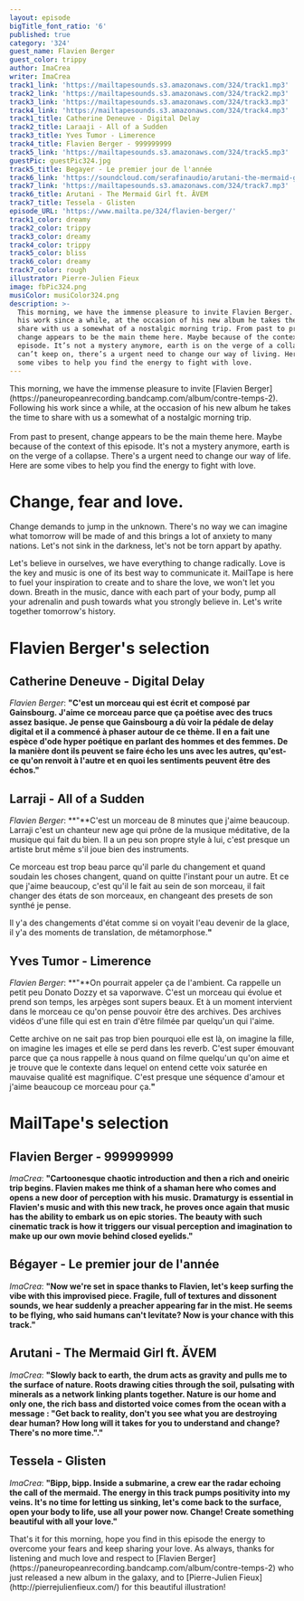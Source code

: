 ```yaml
---
layout: episode
bigTitle_font_ratio: '6'
published: true
category: '324'
guest_name: Flavien Berger
guest_color: trippy
author: ImaCrea
writer: ImaCrea
track1_link: 'https://mailtapesounds.s3.amazonaws.com/324/track1.mp3'
track2_link: 'https://mailtapesounds.s3.amazonaws.com/324/track2.mp3'
track3_link: 'https://mailtapesounds.s3.amazonaws.com/324/track3.mp3'
track4_link: 'https://mailtapesounds.s3.amazonaws.com/324/track4.mp3'
track1_title: Catherine Deneuve - Digital Delay
track2_title: Laraaji - All of a Sudden
track3_title: Yves Tumor - Limerence
track4_title: Flavien Berger - 999999999
track5_link: 'https://mailtapesounds.s3.amazonaws.com/324/track5.mp3'
guestPic: guestPic324.jpg
track5_title: Begayer - Le premier jour de l'année
track6_link: 'https://soundcloud.com/serafinaudio/arutani-the-mermaid-girl-ft-a'
track7_link: 'https://mailtapesounds.s3.amazonaws.com/324/track7.mp3'
track6_title: Arutani - The Mermaid Girl ft. ĂVEM
track7_title: Tessela - Glisten
episode_URL: 'https://www.mailta.pe/324/flavien-berger/'
track1_color: dreamy
track2_color: trippy
track3_color: dreamy
track4_color: trippy
track5_color: bliss
track6_color: dreamy
track7_color: rough
illustrator: Pierre-Julien Fieux
image: fbPic324.png
musiColor: musiColor324.png
description: >-
  This morning, we have the immense pleasure to invite Flavien Berger. Following
  his work since a while, at the occasion of his new album he takes the time to
  share with us a somewhat of a nostalgic morning trip. From past to present,
  change appears to be the main theme here. Maybe because of the context of this
  episode. It’s not a mystery anymore, earth is on the verge of a collapse. We
  can’t keep on, there’s a urgent need to change our way of living. Here are
  some vibes to help you find the energy to fight with love.
---
```

<p id="introduction">This morning, we have the immense pleasure to invite [Flavien Berger](https://paneuropeanrecording.bandcamp.com/album/contre-temps-2). Following his work since a while, at the occasion of his new album he takes the time to share with us a somewhat of a nostalgic morning trip. 
<br><br>
From past to present, change appears to be the main theme here. Maybe because of the context of this episode. It's not a mystery anymore, earth is on the verge of a collapse. There's a urgent need to change our way of life. Here are some vibes to help you find the energy to fight with love.</p>

# Change, fear and love.
Change demands to jump in the unknown. There's no way we can imagine what tomorrow will be made of and this brings a lot of anxiety to many nations. Let's not sink in the darkness, let's not be torn appart by apathy.

Let's believe in ourselves, we have everything to change radically. Love is the key and music is one of its best way to communicate it. MailTape is here to fuel your inspiration to create and to share the love, we won't let you down. Breath in the music, dance with each part of your body, pump all your adrenalin and push towards what you strongly believe in. Let's write together tomorrow's history. 

# Flavien Berger's selection


## Catherine Deneuve - Digital Delay
_Flavien Berger_: **"**C'est un morceau qui est écrit et composé par Gainsbourg. J'aime ce morceau parce que ça poétise avec des trucs assez basique. Je pense que Gainsbourg a dù voir la pédale de delay digital et il a commencé à phaser autour de ce thème. Il en a fait une espèce d'ode hyper poétique en parlant des hommes et des femmes. De la manière dont ils peuvent se faire écho les uns avec les autres, qu'est-ce qu'on renvoit à l'autre et en quoi les sentiments peuvent être des échos.**"**

## Larraji - All of a Sudden
_Flavien Berger_: **"**C'est un morceau de 8 minutes que j'aime beaucoup. Larraji c'est un chanteur new age qui prône de la musique méditative, de la musique qui fait du bien. Il a un peu son propre style à lui, c'est presque un artiste brut même s'il joue bien des instruments.

Ce morceau est trop beau parce qu'il parle du changement et quand soudain les choses changent, quand on quitte l'instant pour un autre. Et ce que j'aime beaucoup, c'est qu'il le fait au sein de son morceau, il fait changer des états de son morceaux, en changeant des presets de son synthé je pense.

Il y'a des changements d'état comme si on voyait l'eau devenir de la glace, il y'a des moments de translation, de métamorphose.**"**

## Yves Tumor - Limerence
_Flavien Berger_: **"**On pourrait appeler ça de l'ambient. Ca rappelle un petit peu Donato Dozzy et sa vaporwave. C'est un morceau qui évolue et prend son temps, les arpèges sont supers beaux. Et à un moment intervient dans le morceau ce qu'on pense pouvoir être des archives. Des archives vidéos d'une fille qui est en train d'être filmée par quelqu'un qui l'aime. 

Cette archive on ne sait pas trop bien pourquoi elle est là, on imagine la fille, on imagine les images et elle se perd dans les reverb. C'est super émouvant parce que ça nous rappelle à nous quand on filme quelqu'un qu'on aime et je trouve que le contexte dans lequel on entend cette voix saturée en mauvaise qualité est magnifique. C'est presque une séquence d'amour et j'aime beaucoup ce morceau pour ça.**"**


# MailTape's selection

## Flavien Berger - 999999999
_ImaCrea_: **"**Cartoonesque chaotic introduction and then a rich and oneiric trip begins. Flavien makes me think of a shaman here who comes and opens a new door of perception with his music. Dramaturgy is essential in Flavien's music and with this new track, he proves once again that music has the ability to embark us on epic stories. The beauty with such cinematic track is how it triggers our visual perception and imagination to make up our own movie behind closed eyelids.**"**

## Bégayer - Le premier jour de l'année
_ImaCrea_: **"**Now we're set in space thanks to Flavien, let's keep surfing the vibe with this improvised piece. Fragile, full of textures and dissonent sounds, we hear suddenly a preacher appearing far in the mist. He seems to be flying, who said humans can't levitate? Now is your chance with this track.**"**

## Arutani - The Mermaid Girl ft. ĂVEM
_ImaCrea_: **"**Slowly back to earth, the drum acts as gravity and pulls me to the surface of nature. Roots drawing cities through the soil, pulsating with minerals as a network linking plants together. Nature is our home and only one, the rich bass and distorted voice comes from the ocean with a message : "Get back to reality, don't you see what you are destroying dear human? How long will it takes for you to understand and change? There's no more time.".**"**

## Tessela - Glisten
_ImaCrea_: **"**Bipp, bipp. Inside a submarine, a crew ear the radar echoing the call of the mermaid. The energy in this track pumps positivity into my veins. It's no time for letting us sinking, let's come back to the surface, open your body to life, use all your power now. Change! Create something beautiful with all your love.**"**

<p id="outroduction">That's it for this morning, hope you find in this episode the energy to overcome your fears and keep sharing your love. As always, thanks for listening and much love and respect to [Flavien Berger](https://paneuropeanrecording.bandcamp.com/album/contre-temps-2) who just released a new album in the galaxy, and to [Pierre-Julien Fieux](http://pierrejulienfieux.com/) for this beautiful illustration!</p>
